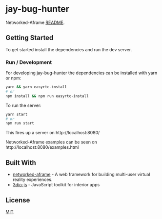 # jay-bug-hunter

Networked-Aframe [README](NETWORKED-A-FRAME.md).

## Getting Started

To get started install the dependencies and run the dev server.

### Run / Development

For developing jay-bug-hunter the dependencies can be installed with yarn or npm:

```bash
yarn && yarn easyrtc-install
# or 
npm install && npm run easyrtc-install
```

To run the server:

```bash
yarn start
# or 
npm run start
```

This fires up a server on http://localhost:8080/

Networked-Aframe examples can be seen on http://localhost:8080/examples.html

## Built With
* [networked-aframe](https://github.com/networked-aframe/networked-aframe) - A web framework for building multi-user virtual reality experiences.
* [3dio-js](https://github.com/archilogic-com/3dio-js) - JavaScript toolkit for interior apps

## License

[MIT](LICENSE).
